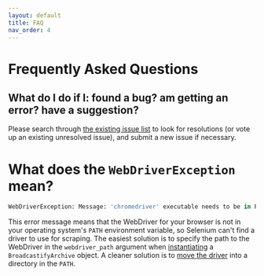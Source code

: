 ```yaml
---
layout: default
title: FAQ
nav_order: 4
---
```


# Frequently Asked Questions

## What do I do if I: found a bug? am getting an error? have a suggestion?

Please search through [the existing issue list](https://github.com/ljhopkins2/broadcastify-archtk/issues) to look for resolutions (or vote up an existing unresolved issue), and submit a new issue if necessary.

# What does the `WebDriverException` mean?

```python
WebDriverException: Message: 'chromedriver' executable needs to be in PATH.
```

This error message means that the WebDriver for your browser is not in your operating system's `PATH` environment variable, so Selenium can't find a driver to use for scraping. The easiest solution is to specify the path to the WebDriver in the `webdriver_path` argument when [instantiating](/user-guide/creating-an-archive.html) a `BroadcastifyArchive` object. A cleaner solution is to [move the driver](/user-guide/installation.html#place-it-in-the-os-path) into a directory in the `PATH`.
